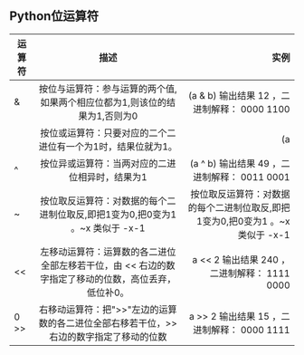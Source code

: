 
## Python位运算符
运算符|描述|实例
--|:--:|--:
&|按位与运算符：参与运算的两个值,如果两个相应位都为1,则该位的结果为1,否则为0|(a & b) 输出结果 12 ，二进制解释： 0000 1100
||按位或运算符：只要对应的二个二进位有一个为1时，结果位就为1。	|(a | b) 输出结果 61 ，二进制解释： 0011 1101
^|按位异或运算符：当两对应的二进位相异时，结果为1	|(a ^ b) 输出结果 49 ，二进制解释： 0011 0001
~|按位取反运算符：对数据的每个二进制位取反,即把1变为0,把0变为1 。~x 类似于 -x-1	|按位取反运算符：对数据的每个二进制位取反,即把1变为0,把0变为1 。~x 类似于 -x-1	
<<|左移动运算符：运算数的各二进位全部左移若干位，由 << 右边的数字指定了移动的位数，高位丢弃，低位补0。	|a << 2 输出结果 240 ，二进制解释： 1111 0000
0 >>|右移动运算符：把">>"左边的运算数的各二进位全部右移若干位，>> 右边的数字指定了移动的位数	|a >> 2 输出结果 15 ，二进制解释： 0000 1111

